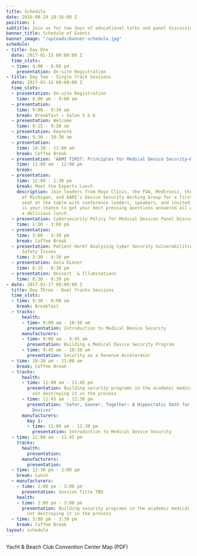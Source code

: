 ```yaml
---
title: Schedule
date: 2016-08-29 18:16:00 Z
position: 1
subtitle: Join us for two days of educational talks and panel discussions
banner_title: Schedule of Events
banner_image: "/uploads/banner-schedule.jpg"
schedule:
- title: Day One
  date: 2017-01-15 00:00:00 Z
  time_slots:
  - time: 4:00 - 6:00 pm
    presentation: On-site Registration
- title: Day Two - Single Track Sessions
  date: 2017-01-16 00:00:00 Z
  time_slots:
  - presentation: On-site Registration
    time: 8:00 am - 9:00 am
  - presentation: 
    time: 9:00 - 9:30 am
    break: Breakfast — Salon 5 & 6
  - presentation: Welcome
    time: 9:15 - 9:30 am
  - presentation: Keynote
    time: 9:30 - 10:30 am
  - presentation: 
    time: 10:30 - 11:00 am
    break: Coffee Break
  - presentation: 'AAMI TIR57: Principles for Medical Device Security—Risk Management'
    time: 11:00 am - 12:00 pm
    break: 
  - presentation: 
    time: 12:00 - 1:30 pm
    break: Meet the Experts Lunch
    description: Join leaders from Mayo Clinic, the FDA, Medtronic, the University
      of Michigan, and AAMI’s Device Security Working Group for a first-come, first-served
      seat at the table with conference leaders, speakers, and invited experts. This
      is your chance to get your most pressing questions answered all while enjoying
      a delicious lunch.
  - presentation: Cybersecurity Policy for Medical Devices Panel Discussion
    time: 1:30 - 3:00 pm
  - presentation: 
    time: 3:00 - 3:30 pm
    break: Coffee Break
  - presentation: Patient Harm? Analyzing Cyber Security Vulnerabilities for Patient
      Safety Issues
    time: 3:30 - 4:30 pm
  - presentation: Gala Dinner
    time: 6:15 - 8:30 pm
  - presentation: Dessert  & Illuminations
    time: 8:30 - 9:30 pm
- date: 2017-01-17 00:00:00 Z
  title: Day Three - Duel Tracks Sessions
  time_slots:
  - time: 8:30 - 9:00 am
    break: Breakfast
  - tracks:
      health:
      - time: 9:00 am - 10:30 am
        presentation: Introduction to Medical Device Security
      manufacturers:
      - time: 9:00 am - 9:45 am
        presentation: Building a Medical Device Security Program
      - time: 9:45 am - 10:30 am
        presentation: Security as a Revenue Accelerator
  - time: 10:30 am - 11:00 am
    break: Coffee Break
  - tracks:
      health:
      - time: 11:00 am - 11:45 pm
        presentation: Building security programs in the academic medical center, and
          not destroying it in the process
      - time: 11:45 am - 12:30 pm
        presentation: 'Safer, Sooner, Together: A Hippocratic Oath for Connected Medical
          Devices'
      manufacturers:
        Key 1:
        - time: 11:00 am - 12:30 pm
          presentation: Introduction to Medical Device Security
  - time: 11:00 am - 11:45 pm
    tracks:
      health:
        presentation: 
      manufacturers:
        presentation: 
  - time: 12:30 pm - 2:00 pm
    break: Lunch
  - manufacturers:
    - time: 2:00 pm - 3:00 pm
      presentation: Session Title TBD
    health:
    - time: 2:00 pm - 3:00 pm
      presentation: Building security programs in the academic medical center, and
        not destroying it in the process
  - time: 3:00 pm - 3:30 pm
    break: Coffee Break
layout: schedule
---
```


Yacht & Beach Club Convention Center Map (PDF) 